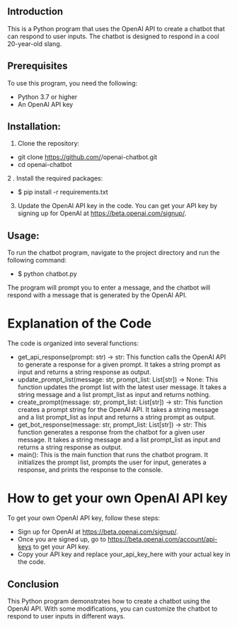 ## Introduction
This is a Python program that uses the OpenAI API to create a chatbot that can respond to user inputs. The chatbot is designed to respond in a cool 20-year-old slang.

## Prerequisites
To use this program, you need the following:

* Python 3.7 or higher
* An OpenAI API key

## Installation:
1. Clone the repository:

* git clone https://github.com/<username>/openai-chatbot.git
* cd openai-chatbot

2 . Install the required packages:
* $ pip install -r requirements.txt

3. Update the OpenAI API key in the code. You can get your API key by signing up for OpenAI at https://beta.openai.com/signup/.

## Usage:
To run the chatbot program, navigate to the project directory and run the following command:
* $ python chatbot.py

The program will prompt you to enter a message, and the chatbot will respond with a message that is generated by the OpenAI API.
# Explanation of the Code

The code is organized into several functions:
* get_api_response(prompt: str) -> str: This function calls the OpenAI API to generate a response for a given prompt. It takes a string prompt as input and returns a string response as output.
* update_prompt_list(message: str, prompt_list: List[str]) -> None: This function updates the prompt list with the latest user message. It takes a string message and a list prompt_list as input and returns nothing.
* create_prompt(message: str, prompt_list: List[str]) -> str: This function creates a prompt string for the OpenAI API. It takes a string message and a list prompt_list as input and returns a string prompt as output.
* get_bot_response(message: str, prompt_list: List[str]) -> str: This function generates a response from the chatbot for a given user message. It takes a string message and a list prompt_list as input and returns a string response as output.
* main(): This is the main function that runs the chatbot program. It initializes the prompt list, prompts the user for input, generates a response, and prints the response to the console.
# How to get your own OpenAI API key
To get your own OpenAI API key, follow these steps:
* Sign up for OpenAI at https://beta.openai.com/signup/.
* Once you are signed up, go to https://beta.openai.com/account/api-keys to get your API key.
* Copy your API key and replace your_api_key_here with your actual key in the code.
## Conclusion
This Python program demonstrates how to create a chatbot using the OpenAI API. With some modifications, you can customize the chatbot to respond to user inputs in different ways.
